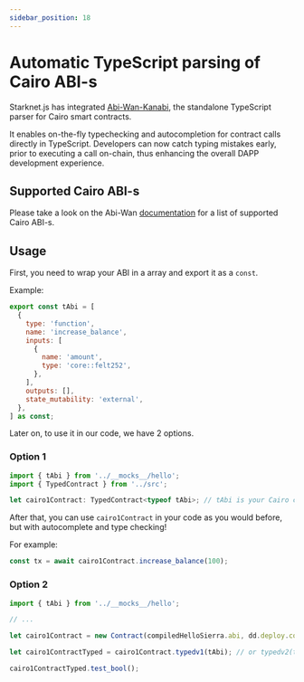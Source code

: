 ```yaml
---
sidebar_position: 18
---
```


# Automatic TypeScript parsing of Cairo ABI-s

Starknet.js has integrated [Abi-Wan-Kanabi](https://github.com/keep-starknet-strange/abi-wan-kanabi), the standalone TypeScript parser for Cairo smart contracts.

It enables on-the-fly typechecking and autocompletion for contract calls directly in TypeScript. Developers can now catch typing mistakes early, prior to executing a call on-chain, thus enhancing the overall DAPP development experience.

## Supported Cairo ABI-s

Please take a look on the Abi-Wan [documentation](https://github.com/keep-starknet-strange/abi-wan-kanabi#cairo-versions) for a list of supported Cairo ABI-s.

## Usage

First, you need to wrap your ABI in a array and export it as a `const`.

Example:

```js
export const tAbi = [
  {
    type: 'function',
    name: 'increase_balance',
    inputs: [
      {
        name: 'amount',
        type: 'core::felt252',
      },
    ],
    outputs: [],
    state_mutability: 'external',
  },
] as const;
```

Later on, to use it in our code, we have 2 options.

### Option 1

```js
import { tAbi } from '../__mocks__/hello';
import { TypedContract } from '../src';

let cairo1Contract: TypedContract<typeof tAbi>; // tAbi is your Cairo contract ABI
```

After that, you can use `cairo1Contract` in your code as you would before, but with autocomplete and type checking!

For example:

```js
const tx = await cairo1Contract.increase_balance(100);
```

### Option 2

```js
import { tAbi } from '../__mocks__/hello';

// ...

let cairo1Contract = new Contract(compiledHelloSierra.abi, dd.deploy.contract_address, account);

let cairo1ContractTyped = cairo1Contract.typedv1(tAbi); // or typedv2(tAbi) if you're using Cairo Compiler v2

cairo1ContractTyped.test_bool();
```

